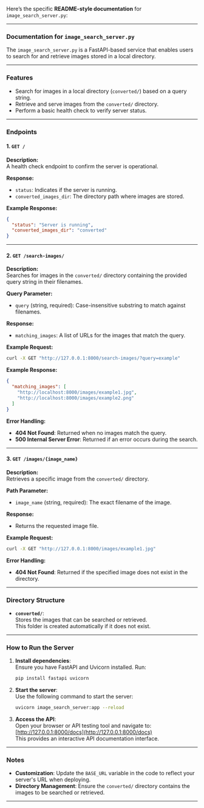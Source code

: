 Here’s the specific **README-style documentation** for `image_search_server.py`:

---

### Documentation for `image_search_server.py`

The `image_search_server.py` is a FastAPI-based service that enables users to search for and retrieve images stored in a local directory.

---

### Features

- Search for images in a local directory (`converted/`) based on a query string.
- Retrieve and serve images from the `converted/` directory.
- Perform a basic health check to verify server status.

---

### Endpoints

#### 1. `GET /`

**Description:**  
A health check endpoint to confirm the server is operational.

**Response:**

- `status`: Indicates if the server is running.
- `converted_images_dir`: The directory path where images are stored.

**Example Response:**

```json
{
  "status": "Server is running",
  "converted_images_dir": "converted"
}
```

---

#### 2. `GET /search-images/`

**Description:**  
Searches for images in the `converted/` directory containing the provided query string in their filenames.

**Query Parameter:**

- `query` (string, required): Case-insensitive substring to match against filenames.

**Response:**

- `matching_images`: A list of URLs for the images that match the query.

**Example Request:**

```bash
curl -X GET "http://127.0.0.1:8000/search-images/?query=example"
```

**Example Response:**

```json
{
  "matching_images": [
    "http://localhost:8000/images/example1.jpg",
    "http://localhost:8000/images/example2.png"
  ]
}
```

**Error Handling:**

- **404 Not Found**: Returned when no images match the query.
- **500 Internal Server Error**: Returned if an error occurs during the search.

---

#### 3. `GET /images/{image_name}`

**Description:**  
Retrieves a specific image from the `converted/` directory.

**Path Parameter:**

- `image_name` (string, required): The exact filename of the image.

**Response:**

- Returns the requested image file.

**Example Request:**

```bash
curl -X GET "http://127.0.0.1:8000/images/example1.jpg"
```

**Error Handling:**

- **404 Not Found**: Returned if the specified image does not exist in the directory.

---

### Directory Structure

- **`converted/`**:  
  Stores the images that can be searched or retrieved.  
  This folder is created automatically if it does not exist.

---

### How to Run the Server

1. **Install dependencies**:  
   Ensure you have FastAPI and Uvicorn installed. Run:

   ```bash
   pip install fastapi uvicorn
   ```

2. **Start the server**:  
   Use the following command to start the server:

   ```bash
   uvicorn image_search_server:app --reload
   ```

3. **Access the API**:  
   Open your browser or API testing tool and navigate to:  
   [http://127.0.0.1:8000/docs](http://127.0.0.1:8000/docs)  
   This provides an interactive API documentation interface.

---

### Notes

- **Customization**: Update the `BASE_URL` variable in the code to reflect your server's URL when deploying.
- **Directory Management**: Ensure the `converted/` directory contains the images to be searched or retrieved.

---

